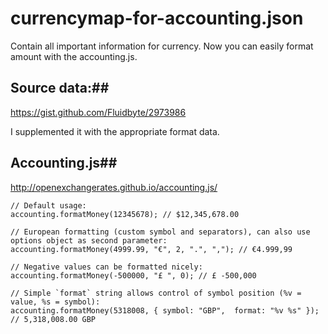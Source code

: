 # currencymap-for-accounting.json

Contain all important information for currency. Now you can easily format amount with the accounting.js.

## Source data:## 
https://gist.github.com/Fluidbyte/2973986

I supplemented it with the appropriate format data.


## Accounting.js## 
http://openexchangerates.github.io/accounting.js/
```
// Default usage:
accounting.formatMoney(12345678); // $12,345,678.00

// European formatting (custom symbol and separators), can also use options object as second parameter:
accounting.formatMoney(4999.99, "€", 2, ".", ","); // €4.999,99

// Negative values can be formatted nicely:
accounting.formatMoney(-500000, "£ ", 0); // £ -500,000

// Simple `format` string allows control of symbol position (%v = value, %s = symbol):
accounting.formatMoney(5318008, { symbol: "GBP",  format: "%v %s" }); // 5,318,008.00 GBP
```
